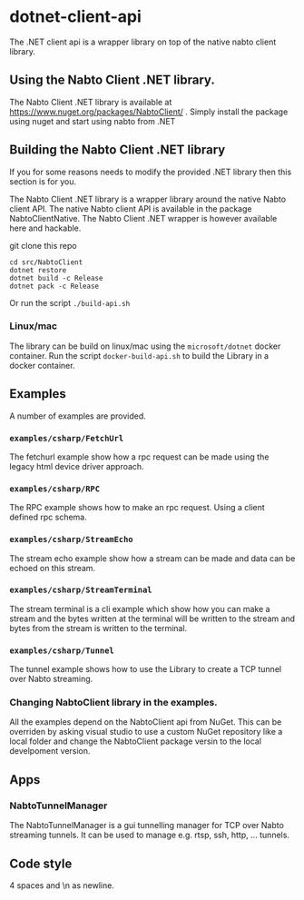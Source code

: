 # dotnet-client-api

The .NET client api is a wrapper library on top of the native nabto client library.


## Using the Nabto Client .NET library.

The Nabto Client .NET library is available at
https://www.nuget.org/packages/NabtoClient/ . Simply install the
package using nuget and start using nabto from .NET

## Building the Nabto Client .NET library

If you for some reasons needs to modify the provided .NET library then
this section is for you.

The Nabto Client .NET library is a wrapper library around the native
Nabto client API. The native Nabto client API is available in the
package NabtoClientNative. The Nabto Client .NET wrapper is however available
here and hackable.

git clone this repo

```
cd src/NabtoClient
dotnet restore
dotnet build -c Release
dotnet pack -c Release
```

Or run the script `./build-api.sh`

### Linux/mac

The library can be build on linux/mac using the `microsoft/dotnet`
docker container. Run the script `docker-build-api.sh` to build the
Library in a docker container.

## Examples

A number of examples are provided. 

### `examples/csharp/FetchUrl`

The fetchurl example show how a rpc request can be made using the
legacy html device driver approach.


### `examples/csharp/RPC`

The RPC example shows how to make an rpc request. Using a client
defined rpc schema.

### `examples/csharp/StreamEcho`

The stream echo example show how a stream can be made and data can be
echoed on this stream.

### `examples/csharp/StreamTerminal`

The stream terminal is a cli example which show how you can make a
stream and the bytes written at the terminal will be written to the
stream and bytes from the stream is written to the terminal.

### `examples/csharp/Tunnel`

The tunnel example shows how to use the Library to create a TCP tunnel
over Nabto streaming.

### Changing NabtoClient library in the examples.

All the examples depend on the NabtoClient api from NuGet. This can be
overriden by asking visual studio to use a custom NuGet repository
like a local folder and change the NabtoClient package versin to the
local develpoment version.

## Apps

### NabtoTunnelManager

The NabtoTunnelManager is a gui tunnelling manager for TCP over Nabto
streaming tunnels. It can be used to manage e.g. rtsp, ssh, http, ... tunnels.


## Code style

4 spaces and \n as newline.

